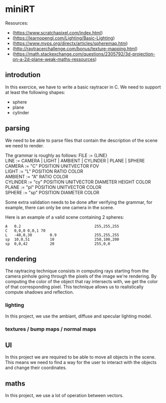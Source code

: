 # miniRT
Resources:
- (https://www.scratchapixel.com/index.html)
- (https://learnopengl.com/Lighting/Basic-Lighting)
- (https://www.mvps.org/directx/articles/spheremap.htm)
- (http://raytracerchallenge.com/bonus/texture-mapping.html)
- (https://math.stackexchange.com/questions/2305792/3d-projection-on-a-2d-plane-weak-maths-ressources)

## introdution
In this exercice, we have to write a basic raytracer in C.
We need to support at least the following shapes:
- sphere
- plane
- cylinder

## parsing
We need to be able to parse files that contain the description of the scene we
need to render.

The grammar is roughly as follows:
FILE	:=	{LINE}  
LINE	:=	CAMERA | LIGHT | AMBIENT | CYLINDER | PLANE | SPHERE  
CAMERA	:=	"C" POSITION UNITVECTOR FOV  
LIGHT	:=	"L" POSITION RATIO COLOR  
AMBIENT :=	"A" RATIO COLOR  
CYLINDER	:= "cy" POSITION UNITVECTOR DIAMETER HEIGHT COLOR  
PLANE		:= "pl" POSITION UNITVECTOR COLOR  
SPHERE		:= "sp" POSITION DIAMETER COLOR  

Some extra validation needs to be done after verifying the grammar, for example,
there can only be one camera in the scene.

Here is an example of a valid scene containing 2 spheres:
```
A	0.2									255,255,255
C	0,0,0 0,0,1	70
L	-40,0,30		0.9					255,255,255
sp	10,0,51			10					250,100,200
sp	0,0,42			20					255,0,0
```
## rendering
The raytracing technique consists in computing rays starting from the camera
pinhole going through the pixels of the image we're rendering. By computing the
color of the object that ray intersects with, we get the color of that
corresponding pixel.
This technique allows us to realistically compute shadows and reflection.

### lighting
In this project, we use the ambiant, diffuse and specular lighting model.

### textures / bump maps / normal maps


## UI
In this project we are required to be able to move all objects in the scene.
This means we need to find a way for the user to interact with the objects and
change their coordinates.

## maths
In this project, we use a lot of operation between vectors.

